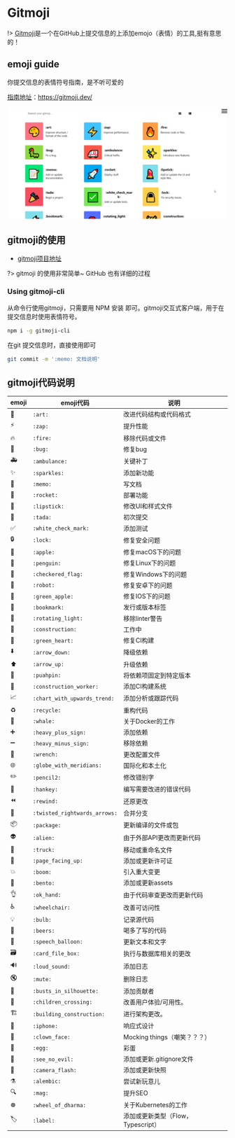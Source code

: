 # Gitmoji

!> [Gitmoji](https://gitmoji.dev/)是一个在GitHub上提交信息的上添加emojo（表情）的工具,挺有意思的！

## emoji guide

你提交信息的表情符号指南，是不听可爱的

[指南地址](https://gitmoji.dev/)：https://gitmoji.dev/

![image-20210126160722985](media/Gitmoji.assets/image-20210126160722985.png)

## gitmoji的使用

- [gitmoji项目地址](https://github.com/carloscuesta/gitmoji/)

?> gitmoji 的使用非常简单~  GitHub 也有详细的过程



### Using  gitmoji-cli

从命令行使用gitmoji，只需要用 NPM 安装 即可。gitmoji交互式客户端，用于在提交信息时使用表情符号。

```bash
npm i -g gitmoji-cli
```

在git 提交信息时，直接使用即可

```bash
git commit -m ':memo: 文档说明'
```

## gitmoji代码说明

| emoji                       | emoji代码                     | 说明                               |
| --------------------------- | ----------------------------- | ---------------------------------- |
| :art:                       | `:art:`                       | 改进代码结构或代码格式             |
| :zap:                       | `:zap:`                       | 提升性能                           |
| :fire:                      | `:fire:`                      | 移除代码或文件                     |
| :bug:                       | `:bug:`                       | 修复bug                            |
| :ambulance:                 | `:ambulance:`                 | 关键补丁                           |
| :sparkles:                  | `:sparkles:`                  | 添加新功能                         |
| :memo:                      | `:memo:`                      | 写文档                             |
| :rocket:                    | `:rocket:`                    | 部署功能                           |
| :lipstick:                  | `:lipstick:`                  | 修改UI和样式文件                   |
| :tada:                      | `:tada:`                      | 初次提交                           |
| :white_check_mark:          | `:white_check_mark:`          | 添加测试                           |
| :lock:                      | `:lock:`                      | 修复安全问题                       |
| :apple:                     | `:apple:`                     | 修复macOS下的问题                  |
| :penguin:                   | `:penguin:`                   | 修复Linux下的问题                  |
| :checkered_flag:            | `:checkered_flag:`            | 修复Windows下的问题                |
| :robot:                     | `:robot:`                     | 修复安卓下的问题                   |
| :green_apple:               | `:green_apple:`               | 修复IOS下的问题                    |
| :bookmark:                  | `:bookmark:`                  | 发行或版本标签                     |
| :rotating_light:            | `:rotating_light:`            | 移除linter警告                     |
| :construction:              | `:construction:`              | 工作中                             |
| :green_heart:               | `:green_heart:`               | 修复CI构建                         |
| :arrow_down:                | `:arrow_down:`                | 降级依赖                           |
| :arrow_up:                  | `:arrow_up:`                  | 升级依赖                           |
| :pushpin:                   | `:puahpin:`                   | 将依赖项固定到特定版本             |
| :construction_worker:       | `:construction_worker:`       | 添加CI构建系统                     |
| :chart_with_upwards_trend:  | `:chart_with_upwards_trend:`  | 添加分析或跟踪代码                 |
| :recycle:                   | `:recycle:`                   | 重构代码                           |
| :whale:                     | `:whale:`                     | 关于Docker的工作                   |
| :heavy_plus_sign:           | `:heavy_plus_sign:`           | 添加依赖                           |
| :heavy_minus_sign:          | `:heavy_minus_sign:`          | 移除依赖                           |
| :wrench:                    | `:wrench:`                    | 更改配置文件                       |
| :globe_with_meridians:      | `:globe_with_meridians:`      | 国际化和本土化                     |
| :pencil2:                   | `:pencil2:`                   | 修改错别字                         |
| :hankey:                    | `:hankey:`                    | 编写需要改进的错误代码             |
| :rewind:                    | `:rewind:`                    | 还原更改                           |
| :twisted_rightwards_arrows: | `:twisted_rightwards_arrows:` | 合并分支                           |
| :package:                   | `:package:`                   | 更新编译的文件或包                 |
| :alien:                     | `:alien:`                     | 由于外部API更改而更新代码          |
| :truck:                     | `:truck:`                     | 移动或重命名文件                   |
| :page_facing_up:            | `:page_facing_up:`            | 添加或更新许可证                   |
| :boom:                      | `:boom:`                      | 引入重大变更                       |
| :bento:                     | `:bento:`                     | 添加或更新assets                   |
| :ok_hand:                   | `:ok_hand:`                   | 由于代码审查更改而更新代码         |
| :wheelchair:                | `:wheelchair:`                | 改善可访问性                       |
| :bulb:                      | `:bulb:`                      | 记录源代码                         |
| :beers:                     | `:beers:`                     | 喝多了写的代码                     |
| :speech_balloon:            | `:speech_balloon:`            | 更新文本和文字                     |
| :card_file_box:             | `:card_file_box:`             | 执行与数据库相关的更改             |
| :loud_sound:                | `:loud_sound:`                | 添加日志                           |
| :mute:                      | `:mute:`                      | 删除日志                           |
| :busts_in_silhouette:       | `:busts_in_silhouette:`       | 添加贡献者                         |
| :children_crossing:         | `:children_crossing:`         | 改善用户体验/可用性。              |
| :building_construction:     | `:building_construction:`     | 进行架构更改。                     |
| :iphone:                    | `:iphone:`                    | 响应式设计                         |
| :clown_face:                | `:clown_face:`                | Mocking things（嘲笑？？？）       |
| :egg:                       | `:egg:`                       | 彩蛋                               |
| :see_no_evil:               | `:see_no_evil:`               | 添加或更新.gitignore文件           |
| :camera_flash:              | `:camera_flash:`              | 添加或更新快照                     |
| :alembic:                   | `:alembic:`                   | 尝试新玩意儿                       |
| :mag:                       | `:mag:`                       | 提升SEO                            |
| :wheel_of_dharma:           | `:wheel_of_dharma:`           | 关于Kubernetes的工作               |
| :label:                     | `:label:`                     | 添加或更新类型（Flow，Typescript） |


